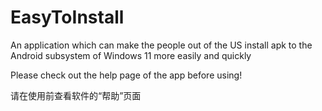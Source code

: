 # EasyToInstall
An application which can make the people out of the US install apk to the Android subsystem of Windows 11 more easily and quickly

Please check out the help page of the app before using!

请在使用前查看软件的“帮助”页面
